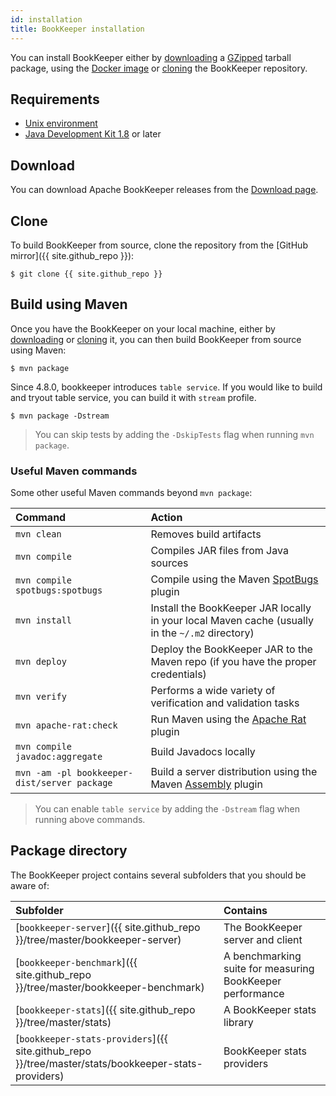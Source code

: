 ```yaml
---
id: installation
title: BookKeeper installation
---
```


You can install BookKeeper either by [downloading](#download) a [GZipped](http://www.gzip.org/) tarball package, using the [Docker image](https://hub.docker.com/r/apache/bookkeeper/tags) or [cloning](#clone) the BookKeeper repository.

## Requirements

* [Unix environment](https://www.opengroup.org/membership/forums/platform/unix)
* [Java Development Kit 1.8](http://www.oracle.com/technetwork/java/javase/downloads/index.html) or later

## Download

You can download Apache BookKeeper releases from the [Download page](/releases).

## Clone

To build BookKeeper from source, clone the repository from the [GitHub mirror]({{ site.github_repo }}):

```shell
$ git clone {{ site.github_repo }}
```



## Build using Maven

Once you have the BookKeeper on your local machine, either by [downloading](#download) or [cloning](#clone) it, you can then build BookKeeper from source using Maven:

```shell
$ mvn package
```

Since 4.8.0, bookkeeper introduces `table service`. If you would like to build and tryout table service, you can build it with `stream` profile.

```shell
$ mvn package -Dstream
```

> You can skip tests by adding the `-DskipTests` flag when running `mvn package`.

### Useful Maven commands

Some other useful Maven commands beyond `mvn package`:

| Command                                      | Action                                                                                                                |
|:---------------------------------------------|:----------------------------------------------------------------------------------------------------------------------|
| `mvn clean`                                  | Removes build artifacts                                                                                               |
| `mvn compile`                                | Compiles JAR files from Java sources                                                                                  |
| `mvn compile spotbugs:spotbugs`              | Compile using the Maven [SpotBugs](https://github.com/spotbugs/spotbugs-maven-plugin) plugin                          |
| `mvn install`                                | Install the BookKeeper JAR locally in your local Maven cache (usually in the `~/.m2` directory)                       |
| `mvn deploy`                                 | Deploy the BookKeeper JAR to the Maven repo (if you have the proper credentials)                                      |
| `mvn verify`                                 | Performs a wide variety of verification and validation tasks                                                          |
| `mvn apache-rat:check`                       | Run Maven using the [Apache Rat](http://creadur.apache.org/rat/apache-rat-plugin/) plugin                             |
| `mvn compile javadoc:aggregate`              | Build Javadocs locally                                                                                                |
| `mvn -am -pl bookkeeper-dist/server package` | Build a server distribution using the Maven [Assembly](http://maven.apache.org/plugins/maven-assembly-plugin/) plugin |

> You can enable `table service` by adding the `-Dstream` flag when running above commands.

## Package directory

The BookKeeper project contains several subfolders that you should be aware of:

| Subfolder                                                                                     | Contains                                                  |
|:----------------------------------------------------------------------------------------------|:----------------------------------------------------------|
| [`bookkeeper-server`]({{ site.github_repo }}/tree/master/bookkeeper-server)                   | The BookKeeper server and client                          |
| [`bookkeeper-benchmark`]({{ site.github_repo }}/tree/master/bookkeeper-benchmark)             | A benchmarking suite for measuring BookKeeper performance |
| [`bookkeeper-stats`]({{ site.github_repo }}/tree/master/stats)                     | A BookKeeper stats library                                |
| [`bookkeeper-stats-providers`]({{ site.github_repo }}/tree/master/stats/bookkeeper-stats-providers) | BookKeeper stats providers                                |
